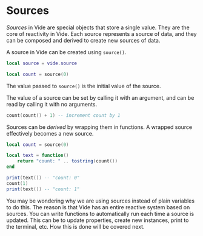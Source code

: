 # Sources

*Sources* in Vide are special objects that store a single value. They are the
core of reactivity in Vide. Each source represents a source of data, and they
can be composed and derived to create new sources of data.

A source in Vide can be created using `source()`.

```lua
local source = vide.source

local count = source(0)
```

The value passed to `source()` is the initial value of the source.

The value of a source can be set by calling it with an argument, and can be read
by calling it with no arguments.

```lua
count(count() + 1) -- increment count by 1
```

Sources can be *derived* by wrapping them in functions. A wrapped source
effectively becomes a new source.

```lua
local count = source(0)

local text = function()
    return "count: " .. tostring(count())
end

print(text()) -- "count: 0"
count(1)
print(text()) -- "count: 1"
```

You may be wondering why we are using sources instead of plain variables to do
this. The reason is that Vide has an entire reactive system based on sources.
You can write functions to automatically run each time a source is updated. This
can be to update properties, create new instances, print to the terminal, etc.
How this is done will be covered next.
